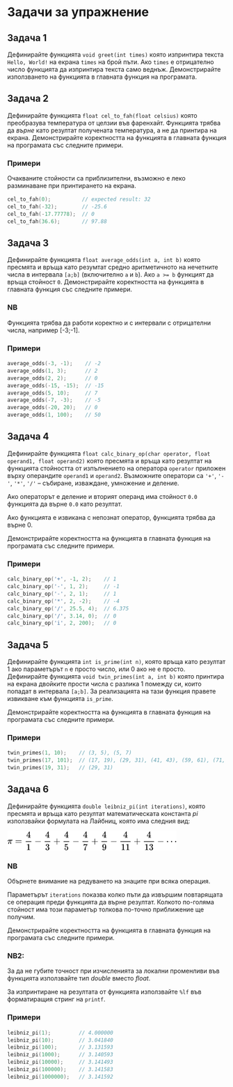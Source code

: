 # Задачи за упражнение

## Задача 1
Дефинирайте функцията `void greet(int times)` която изпринтира текста `Hello, World!` на екрана `times` на брой пъти. Ако `times` е отрицателно число функцията да изпринтира текста само веднъж. Демонстрирайте използването на функцията в главната функция на програмата.


## Задача 2
Дефинирайте функцията `float cel_to_fah(float celsius)` която преобразува температура от целзии във фаренхайт. Функцията трябва да _върне_ като резултат получената температура, а не да принтира на екрана. Демонстрирайте коректността на функцията в главната функция на програмата със следните примери.

### Примери
Очакваните стойности са приблизителни, възможно е леко разминаване при принтирането на екрана.
```c
cel_to_fah(0);          // expected result: 32
cel_to_fah(-32);        // -25.6
cel_to_fah(-17.77778);  // 0
cel_to_fah(36.6);       // 97.88
```


## Задача 3
Дефинирайте функцията `float average_odds(int a, int b)` която пресмята и връща като резумтат средно аритметичното на нечетните числа в интервала `[a;b]` (включително `a` и `b`). Ако `a >= b` функцият да връща стойност `0`.
Демонстрирайте коректността на функцията в главната функция със следните примери.

### NB
Функцията трябва да работи коректно и с интервали с отрицателни числа, например [-3;-1].

### Примери
```c
average_odds(-3, -1);    // -2
average_odds(1, 3);      // 2
average_odds(2, 2);      // 0
average_odds(-15, -15);  // -15
average_odds(5, 10);     // 7
average_odds(-7, -3);    // -5
average_odds(-20, 20);   // 0
average_odds(1, 100);    // 50
```


## Задача 4
Дефинирайте функцията `float calc_binary_op(char operator, float operand1, float operand2)` която пресмята и връща като резултат на функцията стойността от изпълнението на оператора `operator` приложен върху операндите `operand1` и `operand2`. Възможните оператори са `'+'`, `'-'`, `'*'`, `'/'` – събиране, изваждане, умножение и деление.

Ако операторът е деление и вторият операнд има стойност `0.0` функцията да върне `0.0` като резултат.

Ако функцията е извикана с непознат оператор, функцията трябва да върне 0.

Демонстрирайте коректността на функцията в главната функция на програмата със следните примери.

### Примери
```c
calc_binary_op('+', -1, 2);    // 1
calc_binary_op('-', 1, 2);     // -1
calc_binary_op('-', 2, 1);     // 1
calc_binary_op('*', 2, -2);    // -4
calc_binary_op('/', 25.5, 4);  // 6.375
calc_binary_op('/', 3.14, 0);  // 0
calc_binary_op('i', 2, 200);   // 0
```


## Задача 5
Дефинирайте функцията `int is_prime(int n)`, която връща като резултат 1 ако параметърът `n` е просто число, или 0 ако не е просто.
Дефинирайте функцията `void twin_primes(int a, int b)` която принтира на екрана двойките прости числа с разлика 1 помежду си, които попадат в интервала `[a;b]`. За реализацията на тази функция правете извикване към функцията `is_prime`.

Демонстрирайте коректността на функцията в главната функция на програмата със следните примери.

### Примери
```c
twin_primes(1, 10);    // (3, 5), (5, 7)
twin_primes(17, 101);  // (17, 19), (29, 31), (41, 43), (59, 61), (71, 73)
twin_primes(19, 31);   // (29, 31)
```


## Задача 6
Дефинирайте функцията `double leibniz_pi(int iterations)`, която пресмята и връща като резултат математическата константа *pi* използвайки формулата на Лайбниц, която има следния вид:

![Leibniz formula](leibniz-formula.png)

### NB
Обърнете внимание на редуването на знаците при всяка операция.

Параметърът `iterations` показва колко пъти да извършим повтарящата се операция преди функцията да върне резултат. Колкото по-голяма стойност има този параметър толкова по-точно приближение ще получим.

Демонстрирайте коректността на функцията в главната функция на програмата със следните примери.

### NB2:
За да не губите точност при изчисленията за локални променливи във функцията използвайте тип _double_ вместо _float_.

За изпринтиране на резултата от функцията използвайте `%lf` във форматиращия стринг на `printf`.

### Примери

```c
leibniz_pi(1);         // 4.000000
leibniz_pi(10);        // 3.041840
leibniz_pi(100);       // 3.131593
leibniz_pi(1000);      // 3.140593
leibniz_pi(10000);     // 3.141493
leibniz_pi(100000);    // 3.141583
leibniz_pi(1000000);   // 3.141592
